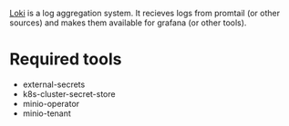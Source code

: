 [Loki](https://grafana.com/oss/loki/) is a log aggregation system. It recieves logs from promtail (or other sources) and makes them available for grafana (or other tools).

# Required tools
- external-secrets
- k8s-cluster-secret-store
- minio-operator
- minio-tenant
